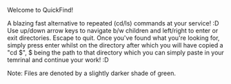 Welcome to QuickFind!  

A blazing fast alternative to repeated (cd/ls) commands at your service! :D   
Use up/down arrow keys to navigate b/w children and left/right to enter or exit directories. Escape to quit.
Once you've found what you're looking for, simply press enter whilst on the directory after which you will have copied a "cd $", $ being the path to that directory which you can simply paste in your temrinal and continue your work! :D

Note: Files are denoted by a slightly darker shade of green.
